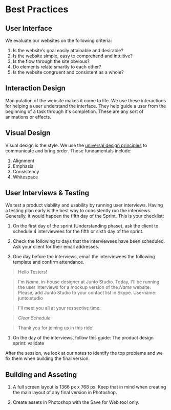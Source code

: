 Best Practices
============

User Interface
---------------

We evaluate our websites on the following criteria:

1. Is the website’s goal easily attainable and desirable?
1. Is the website simple, easy to comprehend and intuitive? 
1. Is the flow through the site obvious?
1. Do elements relate smartly to each other? 
1. Is the website congruent and consistent as a whole?

Interaction Design
---------------

Manipulation of the website makes it come to life. We use these interactions for helping a user understand the interface. They help guide a user from the beginning of a task through it's completion. These are any sort of animations or effects.

Visual Design
---------------

Visual design is the style. We use the [universal design principles](https://upcase.com/design-for-developers-resources/principles?__hstc=28062627.771b37efac40599ec33e88d12b25eeb5.1424830187104.1424830187104.1426308747136.2&__hssc=28062627.1.1426308747136&__hsfp=499586661) to communicate and bring order. Those fundamentals include:

1. Alignment 
1. Emphasis 
1. Consistency 
1. Whitespace 

User Interviews & Testing
---------------

We test a product viability and usability by running user interviews. Having a testing plan early is the best way to consistently run the interviews. Generally, it would happen the fifth day of the Sprint. This is your checklist:

1. On the first day of the sprint (Understanding phase), ask the client to schedule 4 interviewees for the fifth or sixth day of the sprint.

1. Check the following to days that the interviewees have been scheduled. Ask your client for their email addresses.

1. One day before the interviews, email the interviewees the following template and confirm attendance.
	
  > Hello Testers!
  
  > I'm *Name*, in-house designer at Junto Studio. 
    Today, I'll be running the user interviews for a mockup version of the *Name* website.
    Please, add Junto Studio to your contact list in Skype.
    Username: junto.studio

  > I'll meet you all at your respective time:
  
  > *Clear Schedule*
  
  > Thank you for joining us in this ride!
  
1. On the day of the interviews, follow this guide: The product design sprint: validate

After the session, we look at our notes to identify the top problems and we fix them when building the final version.

Building and Asseting
---------------

1. A full screen layout is 1366 px x 768 px. Keep that in mind when creating the main layout of any final version in Photoshop.

1. Create assets in Photoshop with the Save for Web tool only.
